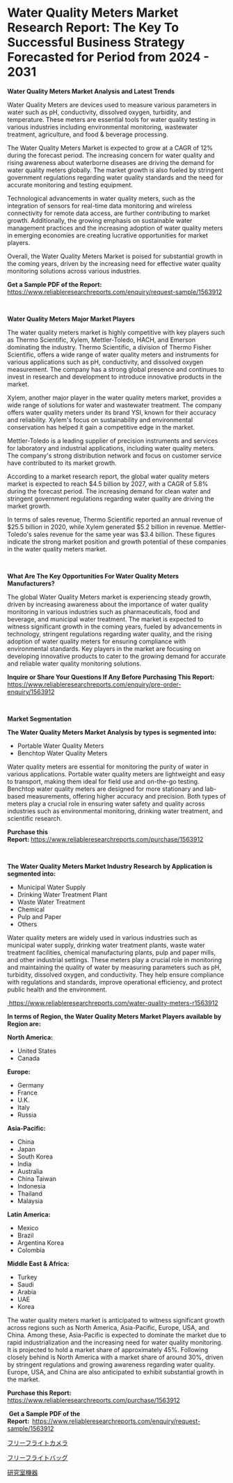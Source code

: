 <p><h1>Water Quality Meters Market Research Report: The Key To Successful Business Strategy Forecasted for Period from 2024 - 2031</h1></p><p><strong>Water Quality Meters Market Analysis and Latest Trends</strong></p>
<p><p>Water Quality Meters are devices used to measure various parameters in water such as pH, conductivity, dissolved oxygen, turbidity, and temperature. These meters are essential tools for water quality testing in various industries including environmental monitoring, wastewater treatment, agriculture, and food & beverage processing.</p><p>The Water Quality Meters Market is expected to grow at a CAGR of 12% during the forecast period. The increasing concern for water quality and rising awareness about waterborne diseases are driving the demand for water quality meters globally. The market growth is also fueled by stringent government regulations regarding water quality standards and the need for accurate monitoring and testing equipment.</p><p>Technological advancements in water quality meters, such as the integration of sensors for real-time data monitoring and wireless connectivity for remote data access, are further contributing to market growth. Additionally, the growing emphasis on sustainable water management practices and the increasing adoption of water quality meters in emerging economies are creating lucrative opportunities for market players.</p><p>Overall, the Water Quality Meters Market is poised for substantial growth in the coming years, driven by the increasing need for effective water quality monitoring solutions across various industries.</p></p>
<p><strong>Get a Sample PDF of the Report:&nbsp;</strong> <a href="https://www.reliableresearchreports.com/enquiry/request-sample/1563912">https://www.reliableresearchreports.com/enquiry/request-sample/1563912</a></p>
<p>&nbsp;</p>
<p><strong>Water Quality Meters Major Market Players</strong></p>
<p><p>The water quality meters market is highly competitive with key players such as Thermo Scientific, Xylem, Mettler-Toledo, HACH, and Emerson dominating the industry. Thermo Scientific, a division of Thermo Fisher Scientific, offers a wide range of water quality meters and instruments for various applications such as pH, conductivity, and dissolved oxygen measurement. The company has a strong global presence and continues to invest in research and development to introduce innovative products in the market.</p><p>Xylem, another major player in the water quality meters market, provides a wide range of solutions for water and wastewater treatment. The company offers water quality meters under its brand YSI, known for their accuracy and reliability. Xylem's focus on sustainability and environmental conservation has helped it gain a competitive edge in the market.</p><p>Mettler-Toledo is a leading supplier of precision instruments and services for laboratory and industrial applications, including water quality meters. The company's strong distribution network and focus on customer service have contributed to its market growth.</p><p>According to a market research report, the global water quality meters market is expected to reach $4.5 billion by 2027, with a CAGR of 5.8% during the forecast period. The increasing demand for clean water and stringent government regulations regarding water quality are driving the market growth.</p><p>In terms of sales revenue, Thermo Scientific reported an annual revenue of $25.5 billion in 2020, while Xylem generated $5.2 billion in revenue. Mettler-Toledo's sales revenue for the same year was $3.4 billion. These figures indicate the strong market position and growth potential of these companies in the water quality meters market.</p></p>
<p>&nbsp;</p>
<p><strong>What Are The Key Opportunities For Water Quality Meters Manufacturers?</strong></p>
<p><p>The global Water Quality Meters market is experiencing steady growth, driven by increasing awareness about the importance of water quality monitoring in various industries such as pharmaceuticals, food and beverage, and municipal water treatment. The market is expected to witness significant growth in the coming years, fueled by advancements in technology, stringent regulations regarding water quality, and the rising adoption of water quality meters for ensuring compliance with environmental standards. Key players in the market are focusing on developing innovative products to cater to the growing demand for accurate and reliable water quality monitoring solutions.</p></p>
<p><strong>Inquire or Share Your Questions If Any Before Purchasing This Report:</strong> <a href="https://www.reliableresearchreports.com/enquiry/pre-order-enquiry/1563912">https://www.reliableresearchreports.com/enquiry/pre-order-enquiry/1563912</a></p>
<p>&nbsp;</p>
<p><strong>Market Segmentation</strong></p>
<p><strong>The Water Quality Meters Market Analysis by types is segmented into:</strong></p>
<p><ul><li>Portable Water Quality Meters</li><li>Benchtop Water Quality Meters</li></ul></p>
<p><p>Water quality meters are essential for monitoring the purity of water in various applications. Portable water quality meters are lightweight and easy to transport, making them ideal for field use and on-the-go testing. Benchtop water quality meters are designed for more stationary and lab-based measurements, offering higher accuracy and precision. Both types of meters play a crucial role in ensuring water safety and quality across industries such as environmental monitoring, drinking water treatment, and scientific research.</p></p>
<p><strong>Purchase this Report:&nbsp;</strong><a href="https://www.reliableresearchreports.com/purchase/1563912">https://www.reliableresearchreports.com/purchase/1563912</a></p>
<p>&nbsp;</p>
<p><strong>The Water Quality Meters Market Industry Research by Application is segmented into:</strong></p>
<p><ul><li>Municipal Water Supply</li><li>Drinking Water Treatment Plant</li><li>Waste Water Treatment</li><li>Chemical</li><li>Pulp and Paper</li><li>Others</li></ul></p>
<p><p>Water quality meters are widely used in various industries such as municipal water supply, drinking water treatment plants, waste water treatment facilities, chemical manufacturing plants, pulp and paper mills, and other industrial settings. These meters play a crucial role in monitoring and maintaining the quality of water by measuring parameters such as pH, turbidity, dissolved oxygen, and conductivity. They help ensure compliance with regulations and standards, improve operational efficiency, and protect public health and the environment.</p></p>
<p><a href="https://www.reliableresearchreports.com/water-quality-meters-r1563912">&nbsp;https://www.reliableresearchreports.com/water-quality-meters-r1563912</a></p>
<p><strong>In terms of Region, the Water Quality Meters Market Players available by Region are:</strong></p>
<p>
    <p> <strong> North America: </strong>
        <ul>
            <li>United States</li>
            <li>Canada</li>
        </ul>
        </p> 
    <p> <strong> Europe: </strong>
        <ul>
            <li>Germany</li>
            <li>France</li>
            <li>U.K.</li>
            <li>Italy</li>
            <li>Russia</li>
        </ul>
        </p> 
    <p> <strong> Asia-Pacific: </strong>
        <ul>
            <li>China</li>
            <li>Japan</li>
            <li>South Korea</li>
            <li>India</li>
            <li>Australia</li>
            <li>China Taiwan</li>
            <li>Indonesia</li>
            <li>Thailand</li>
            <li>Malaysia</li>
        </ul>
        </p> 
    <p> <strong> Latin America: </strong>
        <ul>
            <li>Mexico</li>
            <li>Brazil</li>
            <li>Argentina Korea</li>
            <li>Colombia</li>
        </ul>
        </p> 
    <p> <strong> Middle East & Africa: </strong>
        <ul>
            <li>Turkey</li>
            <li>Saudi</li>
            <li>Arabia</li>
            <li>UAE</li>
            <li>Korea</li>
        </ul>
    </p>
    </p>
<p><p>The water quality meters market is anticipated to witness significant growth across regions such as North America, Asia-Pacific, Europe, USA, and China. Among these, Asia-Pacific is expected to dominate the market due to rapid industrialization and the increasing need for water quality monitoring. It is projected to hold a market share of approximately 45%. Following closely behind is North America with a market share of around 30%, driven by stringent regulations and growing awareness regarding water quality. Europe, USA, and China are also anticipated to exhibit substantial growth in the market.</p></p>
<p><strong>Purchase this Report: </strong><a href="https://www.reliableresearchreports.com/purchase/1563912">https://www.reliableresearchreports.com/purchase/1563912</a></p>
<p>&nbsp;<strong>Get a Sample PDF of the Report:&nbsp;&nbsp;</strong><a href="https://www.reliableresearchreports.com/enquiry/request-sample/1563912">https://www.reliableresearchreports.com/enquiry/request-sample/1563912</a></p>
<p><strong></strong></p>
<p><p><a href="https://github.com/RodHoppe07/Market-Research-Report-List-1/blob/main/978154236414.md">フリーフライトカメラ</a></p><p><a href="https://github.com/reliezer65/Market-Research-Report-List-1/blob/main/512186536415.md">フリーフライトバッグ</a></p><p><a href="https://github.com/laurenreichert/Market-Research-Report-List-1/blob/main/913716736413.md">研究室機器</a></p></p>